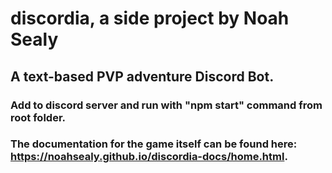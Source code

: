 # discordia, a side project by Noah Sealy
## A text-based PVP adventure Discord Bot.
### Add to discord server and run with "npm start" command from root folder.
### The documentation for the game itself can be found here: https://noahsealy.github.io/discordia-docs/home.html.
